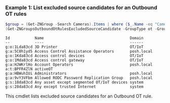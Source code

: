 ### Example 1: List excluded source candidates for an Outbound OT rules
```powershell
$group = (Get-ZNGroup -Search Cameras).Items | where {$_.Name -eq "Cameras"} 
(Get-ZNGroupsOutboundOtRulesExcludedSourceCandidate -GroupType ot -GroupId $group.Id).Items
```

```output
Id           Name                                      Domain
--           ----                                      ------
g:o:1Lda83cd 3D Printer                                OT/IoT
g:a:5C0h1yd5 Access Control Assistance Operators       posh.local
g:o:1Kda83cd Access control devices                    OT/IoT
g:o:1Mda83cd Access control gateway                    OT/IoT
g:a:HJWKrlHo Account Operators                         posh.local
a:t:BPFR4ZlN activeOT                                  
g:a:HBWuhIUi Administrators                            posh.local
g:a:9vY3VFbm Allowed RODC Password Replication Group   posh.local
g:s:18da83cd Any asset except segmented OT/IoT devices system
g:s:28da83cd Any except trusted Internet               system
```

This cmdlet lists excluded source candidates for an Outbound OT rule.
